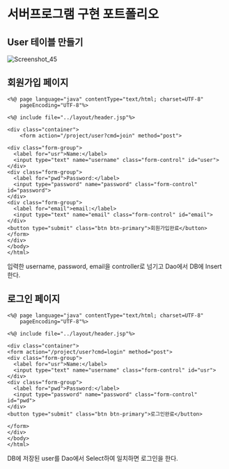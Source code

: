 # 서버프로그램 구현 포트폴리오

## User 테이블 만들기

![Screenshot_45](https://user-images.githubusercontent.com/74044226/104277969-32b98980-54eb-11eb-8c13-f825a504916f.png)

## 회원가입 페이지

```
<%@ page language="java" contentType="text/html; charset=UTF-8"
    pageEncoding="UTF-8"%>

<%@ include file="../layout/header.jsp"%>

<div class="container">
	<form action="/project/user?cmd=join" method="post">

<div class="form-group">
  <label for="usr">Name:</label>
  <input type="text" name="username" class="form-control" id="user">
</div>
<div class="form-group">
  <label for="pwd">Password:</label>
  <input type="password" name="password" class="form-control" id="password">
</div>
<div class="form-group">
  <label for="email">email:</label>
  <input type="text" name="email" class="form-control" id="email">
</div>
<button type="submit" class="btn btn-primary">회원가입완료</button>
</form>
</div>
</body>
</html>
```
입력한 username, password, email을 controller로 넘기고 Dao에서 DB에 Insert 한다.


## 로그인 페이지

```
<%@ page language="java" contentType="text/html; charset=UTF-8"
    pageEncoding="UTF-8"%>

<%@ include file="../layout/header.jsp"%>

<div class="container">
<form action="/project/user?cmd=login" method="post">
<div class="form-group">
  <label for="usr">Name:</label>
  <input type="text" name="username" class="form-control" id="usr">
</div>
<div class="form-group">
  <label for="pwd">Password:</label>
  <input type="password" name="password" class="form-control" id="pwd">
</div>
<button type="submit" class="btn btn-primary">로그인완료</button>

</form>
</div>
</body>
</html>
```

DB에 저장된 user를 Dao에서 Select하여 일치하면 로그인을 한다.

